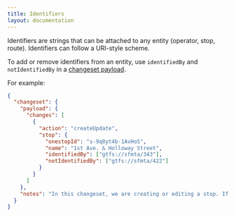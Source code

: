 ```yaml
---
title: Identifiers
layout: documentation
---
```


Identifiers are strings that can be attached to any entity (operator, stop, route). Identifiers can follow a URI-style scheme.

To add or remove identifiers from an entity, use `identifiedBy` and `notIdentifiedBy` in a [changeset payload](doc/changesets.md).

For example:

  ````json
  {
    "changeset": {
      "payload": {
        "changes": [
          {
            "action": "createUpdate",
            "stop": {
              "onestopId": "s-9q8yt4b-1AvHoS",
              "name": "1st Ave. & Holloway Street",
              "identifiedBy": ["gtfs://sfmta/343"],
              "notIdentifiedBy": ["gtfs://sfmta/422"]
            }
          }
        ]
      },
      "notes": "In this changeset, we are creating or editing a stop. If a stop with this Onestop ID already exists, we'll just update its name. If it does not already exist, we will create it."
    }
  }
  ````
